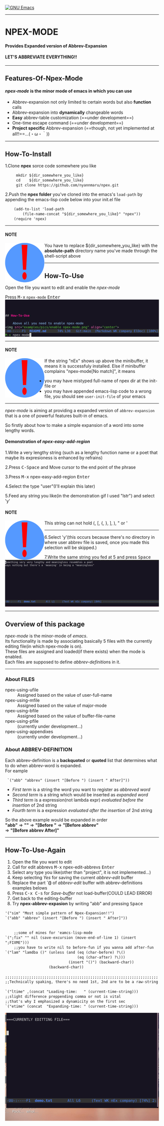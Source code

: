 [![GNU Emacs](https://img.shields.io/badge/Emacs-%237F5AB6.svg?&style=for-the-badge&logo=gnu-emacs&logoColor=white)](https://www.gnu.org/software/emacs/)


----------------------------
# NPEX-MODE  
#### Provides Expanded version of Abbrev-Expansion  
#### LET'S ABBREVIATE EVERYTHING!!
-----------------------------

## Features-Of-Npex-Mode  
#### *npex-mode* is the minor mode of emacs in which you can use  


* Abbrev-expansion not only limited to certain words but also **function** calls  
* Abbrev-expansion into **dynamically** changeable words  
* **Easy** abbrev-table customization (==under development==)  
* One-time escape command (==under development==)  
* **Project specific** Abbrev-expansion (==though, not yet implemented at all!!==...(・ω・｀))  

------------------------------------------------------------------------------------------


## How-To-Install  

1.Clone **npex** sorce code somewhere you like  

```shell-script
	 mkdir ${dir_somewhere_you_like}
	 cd    ${dir_somewhere_you_like}
	 git clone https://github.com/nyannmaru/npex.git
```

 2.Push the **npex folder** you've cloned into the emacs's `load-path` by appending the emacs-lisp code below into your init.el file  


```emacs-lisp
	(add-to-list 'load-path 
		(file-name-concat "${dir_somewhere_you_like}" "npex"))
	(require 'npex)
```

-------------------------------------------------------------------------------------
#### NOTE
<img src="pics/notif.svg" align="left">


You have to replace ${dir_somewhere_you_like} with the **absolute-path** directory name you've made through the shell-script above  

----------------------------------------------------------------------------------

## How-To-Use  
Open the file you want to edit and enable the *npex-mode*  


Press <kbd>M-x</kbd> `npex-mode` <kbd>Enter</kbd>  
<img src="pics/enable_npex.png" align="center">

----------------------------------------------------------------------------------

#### NOTE
<img src="pics/notif.svg" align="left">
If the string "nEx" shows up above the minibuffer, it means it is successfuly installed.  
Else if minibuffer complains "npex-mode[No match]", it means  

* you may have mistyped full-name of npex dir at the init-file or  
* you may have appended emacs-lisp code to a wrong file, you should see `user-init-file` of your emacs  



----------------------------------------------------------------------------------




*npex-mode* is aiming at providing a expanded version of `abbrev-expansion` that is a one of powerful features built-in of emacs.

So firstly about how to make a simple expansion of a word into some lengthy words.
#### Demonstration of *npex-easy-add-region*
1.Write a very lengthy string (such as a lengthy function name or a poet that maybe its expresioness is enhanced by refrains)  

2.Press <kbd>C-Space</kbd> and Move cursor to the end point of the phrase  

3.Press <kbd>M-x</kbd> npex-easy-add-region <kbd>Enter</kbd>  

4.Select the type "user"(I'll explain this later)  

5.Feed any string you like(in the demonstration gif I used "lstr") and select 'y'
#### NOTE
<img src="pics/notif.svg" align="left">
This string can not hold <bold>(</bold>, <bold>[</bold>, <bold>{</bold>, 
 <bold>}</bold>,  <bold>]</bold>,  <bold>)</bold>,  <bold>"</bold>  or <bold>'</bold> 

------------------------------------------------------------------------

6.Select 'y'(this occurs because there's no directory in where user abbrev file is saved, once you made this selection will be skipped.)  

7.Write the same string you fed at 5 and press <kbd>Space</kbd>  
<img src="pics/use_region.gif" align="center">  

-------------------------------------------------------------------------------

## Overview of this package  
*npex-mode* is the minor-mode of *emacs*.  
Its functionality is made by associating basically 5 files with the currently editing file(in which npex-mode is on).  
These files are assigned and loaded(if there exists) when the mode is enabled.  
Each files are supposed to define *abbrev-definition*s in it.  


-------------------------------------------------------------
### About FILES  
<dl>
	<dt><bold>npex-using-ufile</bold></dt>
	<dd>Assigned based on the value of <bold>user-full-name</bold></dd>
	<dt><bold>npex-using-mfile</bold></dt>
	<dd>Assigned based on the value of <bold>major-mode</bold></dd>
	<dt><bold>npex-using-bfile</bold></dt>
	<dd>Assigned based on the value of <bold>buffer-file-name</bold></dd>
	<dt><bold>npex-using-pfile</bold></dt>
    <dd>(currently under development...)</dd>
	<dt><bold>npex-using-appendixes</bold></dt>
	<dd>(currently under development...)</dd>
</dl>



### About ABBREV-DEFINITION  
Each abbrev-definition is a **backquoted** or **quoted** list that determines what to do when abbrev-word is expanded.  
For eample

```emacs-lisp
 `("abb" "abbrev" (insert "[Before ") (insert " After]"))
```
* *First term* is a string the word you want to register as *abbreved word*
* *Second term* is a string which would be inserted as *expanded word*
* *Third term* is a expression(not lambda expr) *evaluated before the insertion* of 2nd string
* *Fourth term* is a expression *evaluated after the insertion* of 2nd string

So the above example would be expanded in order  
**"abb"** => **""** => **"[Before "** => **"[Before abbrev"**  
=> **"[Before abbrev After]"**

-------------------------------------------------------------------------

## How-To-Use-Again

1. Open the file you want to edit
2. Call for edit abbrevs <kbd>M-x</kbd> npex-edit-abbrevs <kbd>Enter</kbd>
3. Select any type you like(other than "project", it is not implemented...)
4. Keep selecting *Yes* for saving the current *abbrev-edit* buffer
5. Replace the part **`()** of *abbrev-edit* buffer with abbrev-definitions examples belows
6. Press <kbd>C-x C-s</kbd> for *Save-buffer* not load-buffer(COULD LEAD ERROR)
7. Get back to the editing-buffer
8. Try **npex-abbrev-expasion** by writing "abb" and pressing <kbd>Space</kbd>



```emacs-lisp
'("sim" "Most simple pattern of Npex-Expansion!!")
`("abb" "abbrev" (insert "[Before ") (insert " After]"))


	;;some of mines for 'eamcs-lisp-mode
`(";fix" "" nil (save-excursion (move-end-of-line 1) (insert ";FIXME")))
	;;you have to write nil to before-fun if you wanna add after-fun
`("lam" "lamdba ()" (unless (and (eq (char-before) ?\()
	                             (eq (char-after) ?\)))
                             (insert "()") (backward-char))
	                (backward-char))

;;;;;;;;;;;;;;;;;;;;;;;;;;;;;;;;;;;;;;;;;;;;;;;;;;;;;;;;;;;;;;;;;;;;;;
;;Technically spaking, there's no need 1st, 2nd are to be a raw-string

`("ltime" ,(concat "Loading-time:   " (current-time-string)))
;;slight difference preppending comma or not is vital
;;that's why I emphasized a dynamicity on the first sec
`("etime" (concat  "Expanding-time: " (current-time-string)))

```


<img src="pics/use_edit.gif" align="center">
